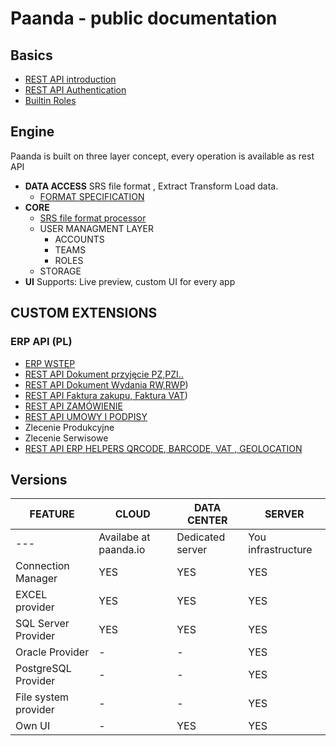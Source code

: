 # Paanda - public documentation

## Basics

- [REST API introduction](/core-api)  
- [REST API Authentication](/core-api/01-authentication.md)  
- [Builtin Roles](/core-api/02-roles.md) 

## Engine

Paanda is built on three layer concept, every operation is available as rest API


- **DATA ACCESS**     SRS file format , Extract Transform Load data.
  - [FORMAT SPECIFICATION](/srs-api)  
- **CORE**
  - [SRS file format processor](/srs-api/12-rest-examples.md) 
  - USER MANAGMENT LAYER
    - ACCOUNTS
    - TEAMS
    - ROLES
  - STORAGE 
- **UI**
  Supports: Live preview, custom UI for every app

## CUSTOM EXTENSIONS

### ERP API (PL)

- [ERP WSTĘP](/erp-api)  
- [REST API Dokument przyjęcie PZ,PZI..](/erp-api/document/documentin.md) 
- [REST API Dokument Wydania RW,RWP](/erp-api/document/documentout.md))
- [REST API Faktura zakupu, Faktura VAT](/erp-api/document/invoice.md))
- [REST API ZAMÓWIENIE](/erp-api/document/order.md)
- [REST API UMOWY I PODPISY](/erp-api/document/agreement.md)
- Zlecenie Produkcyjne
- Zlecenie Serwisowe
- [REST API ERP HELPERS QRCODE, BARCODE, VAT , GEOLOCATION](/erp-api/helpers)  

## Versions

| FEATURE | CLOUD | DATA CENTER | SERVER |
| --- | --- | --- | --- |
| --- | Availabe at paanda.io | Dedicated server | You infrastructure |
| Connection Manager | YES | YES | YES |
| EXCEL provider | YES | YES | YES |
| SQL Server Provider | YES | YES | YES |
| Oracle Provider | - | - | YES |
| PostgreSQL Provider | - | - | YES |
| File system provider | - | - | YES |
| Own UI | - | YES | YES |

